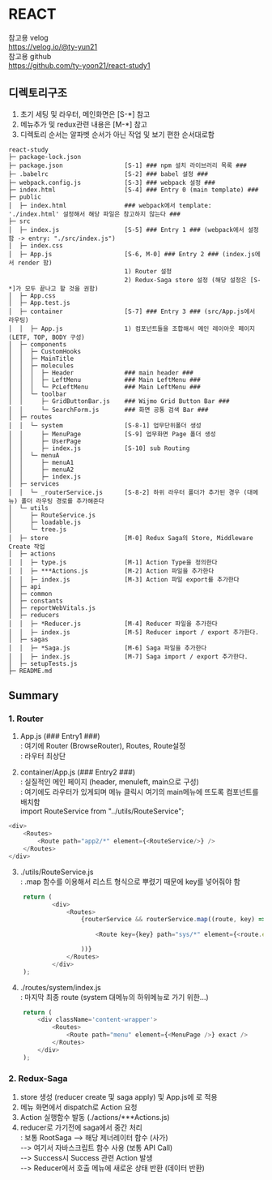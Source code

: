 # REACT

참고용 velog  
https://velog.io/@ty-yun21  
참고용 github  
https://github.com/ty-yoon21/react-study1  


## 디렉토리구조
1. 초기 세팅 및 라우터, 메인화면은 [S-*] 참고
2. 메뉴추가 및 redux관련 내용은 [M-*] 참고
3. 디렉토리 순서는 알파벳 순서가 아닌 작업 및 보기 편한 순서대로함

```
react-study
├─ package-lock.json
├─ package.json                 [S-1] ### npm 설치 라이브러리 목록 ###
├─ .babelrc                     [S-2] ### babel 설정 ###
├─ webpack.config.js            [S-3] ### webpack 설정 ###
├─ index.html                   [S-4] ### Entry 0 (main template) ###
├─ public
│  ├─ index.html                ### webpack에서 template: './index.html' 설정해서 해당 파일은 참고하지 않는다 ###
├─ src
│  ├─ index.js                  [S-5] ### Entry 1 ### (webpack에서 설정함 -> entry: "./src/index.js")
│  ├─ index.css
│  ├─ App.js                    [S-6, M-0] ### Entry 2 ### (index.js에서 render 함)
                                1) Router 설정
                                2) Redux-Saga store 설정 (해당 설정은 [S-*]가 모두 끝나고 할 것을 권함)
│  ├─ App.css
│  ├─ App.test.js
│  ├─ container                 [S-7] ### Entry 3 ### (src/App.js에서 라우팅)
│  │  ├─ App.js                 1) 컴포넌트들을 조합해서 메인 레이아웃 페이지 (LETF, TOP, BODY 구성)
│  ├─ components
│  │  ├─ CustomHooks
│  │  ├─ MainTitle
│  │  ├─ molecules
│  │  │  ├─ Header              ### main header ###
│  │  │  ├─ LeftMenu            ### Main LeftMenu ###
│  │  │  └─ PcLeftMenu          ### Main LeftMenu ###
│  │  └─ toolbar
│  │     ├─ GridButtonBar.js    ### Wijmo Grid Button Bar ###
│  │     └─ SearchForm.js       ### 화면 공통 검색 Bar ###
│  ├─ routes                    
│  │  └─ system                 [S-8-1] 업무단위폴더 생성
│  │     ├─ MenuPage            [S-9] 업무화면 Page 폴더 생성
│  │     ├─ UserPage            
│  │     ├─ index.js            [S-10] sub Routing
│  │  └─ menuA                 
│  │     ├─ menuA1            
│  │     ├─ menuA2
│  │     ├─ index.js            
│  ├─ services
│  │  └─ _routerService.js      [S-8-2] 하위 라우터 폴더가 추가된 경우 (대메뉴) 폴더 라우팅 경로를 추가해준다
│  └─ utils
│     ├─ RouteService.js
│     ├─ loadable.js
│     └─ tree.js
│  ├─ store                     [M-0] Redux Saga의 Store, Middleware Create 작업
│  ├─ actions
│  │  ├─ type.js                [M-1] Action Type을 정의한다
│  │  ├─ ***Actions.js          [M-2] Action 파일을 추가한다
│  │  ├─ index.js               [M-3] Action 파일 export를 추가한다
│  ├─ api
│  ├─ common
│  ├─ constants
│  ├─ reportWebVitals.js
│  ├─ reducers                  
│  │  ├─ *Reducer.js            [M-4] Reducer 파일을 추가한다 
│  │  ├─ index.js               [M-5] Reducer import / export 추가한다.
│  ├─ sagas
│  │  ├─ *Saga.js               [M-6] Saga 파일을 추가한다 
│  │  ├─ index.js               [M-7] Saga import / export 추가한다.
│  ├─ setupTests.js
├─ README.md
```

## Summary
### 1. Router

1) App.js (### Entry1 ###)  
: 여기에 Router (BrowseRouter), Routes, Route설정  
: 라우터 최상단  

2) container/App.js (### Entry2 ###)  
: 실질적인 메인 페이지 (header, menuleft, main으로 구성)  
: 여기에도 라우터가 있게되며 메뉴 클릭시 여기의 main메뉴에 뜨도록 컴포넌트를 배치함  
import RouteService from "../utils/RouteService";
```javascript
<div>
    <Routes>
        <Route path="app2/*" element={<RouteService/>} />
    </Routes>
</div>
```
3) ./utils/RouteService.js  
: .map 함수를 이용해서 리스트 형식으로 뿌렸기 때문에 key를 넣어줘야 함  
```javascript
    return (
            <div>
                <Routes>
                    {routerService && routerService.map((route, key) => (
                        
                        <Route key={key} path="sys/*" element={<route.element />} />

                    ))}
                </Routes>
            </div>
    );
```
4) ./routes/system/index.js  
: 마지막 최종 route (system 대메뉴의 하위메뉴로 가기 위한...)  
```javascript
    return (
        <div className='content-wrapper'>
            <Routes>
                <Route path="menu" element={<MenuPage />} exact />
            </Routes>
        </div>
    );
```

### 2. Redux-Saga
1) store 생성 (reducer create 및 saga apply) 및 App.js에 <Provider>로 적용  
2) 메뉴 화면에서 dispatch로 Action 요청  
3) Action 실행함수 발동 (./actions/***Actions.js)  
4) reducer로 가기전에 saga에서 중간 처리  
: 보통 RootSaga --> 해당 제너레이터 함수 (사가)   
--> 여기서 자바스크립트 함수 사용 (보통 API Call)  
--> Success시 Success 관련 Action 발생   
--> Reducer에서 호출 메뉴에 새로운 상태 반환 (데이터 반환)   
